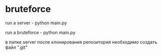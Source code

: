 # bruteforce

run a server
    - python main.py
    
    
run a bruteforce
    - python main.py

в папке server после клонирования репозитория необходимо создать файл ".git"
